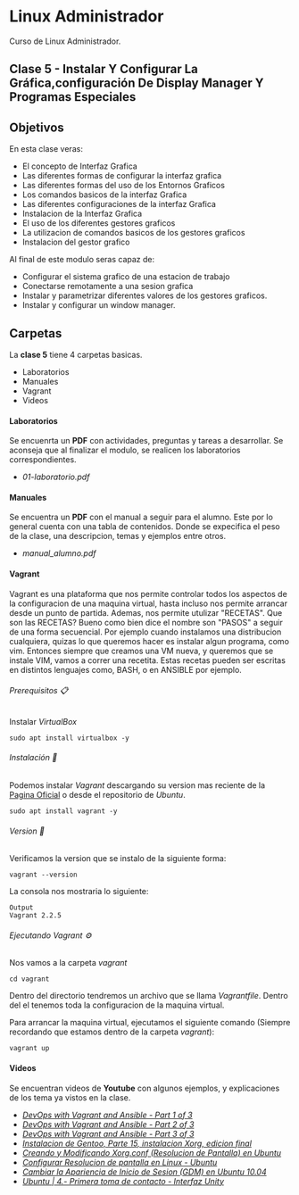 # Linux Administrador
Curso de Linux Administrador.

## Clase 5 - Instalar Y Configurar La Gráfica,configuración De Display Manager Y Programas Especiales

## Objetivos
En esta clase veras:
* El concepto de Interfaz Grafica
* Las diferentes formas de configurar la interfaz grafica
* Las diferentes formas del uso de los Entornos Graficos
* Los comandos basicos de la interfaz Grafica
* Las diferentes configuraciones de la interfaz Grafica
* Instalacion de la Interfaz Grafica
* El uso de los diferentes gestores graficos
* La utilizacion de comandos basicos de los gestores graficos
* Instalacion del gestor grafico

Al final de este modulo seras capaz de:
* Configurar el sistema grafico de una estacion de trabajo
* Conectarse remotamente a una sesion grafica
* Instalar y parametrizar diferentes valores de los gestores graficos.
* Instalar y configurar un window manager.

## Carpetas
La **clase 5** tiene 4 carpetas basicas.
* Laboratorios
* Manuales
* Vagrant
* Videos

#### Laboratorios
Se encuenrta un **PDF** con actividades, preguntas y tareas a desarrollar. Se aconseja que al finalizar el modulo, se realicen los laboratorios correspondientes.
* *01-laboratorio.pdf*

#### Manuales
Se encuentra un **PDF** con el manual a seguir para el alumno. Este por lo general cuenta con una tabla de contenidos. Donde se expecifica el peso de la clase, una descripcion, temas y ejemplos entre otros.
* *manual_alumno.pdf*

#### Vagrant
Vagrant es una plataforma que nos permite controlar todos los aspectos de la configuracion de una maquina virtual, hasta incluso nos permite arrancar desde un punto de partida. Ademas, nos permite utulizar "RECETAS". Que son las RECETAS? Bueno como bien dice el nombre son "PASOS" a seguir de una forma secuencial. Por ejemplo cuando instalamos una distribucion cualquiera, quizas lo que queremos hacer es instalar algun programa, como vim. Entonces siempre que creamos una VM nueva, y queremos que se instale VIM, vamos a correr una recetita. Estas recetas pueden ser escritas en distintos lenguajes como, BASH, o en ANSIBLE por ejemplo.

###### Prerequisitos 📋
Instalar *VirtualBox*
```
sudo apt install virtualbox -y
```


###### Instalación 🔧
Podemos instalar *Vagrant* descargando su version mas reciente de la [Pagina Oficial](https://www.vagrantup.com/downloads.html) o desde el repositorio de *Ubuntu*.
```
sudo apt install vagrant -y
```

###### Version 🔧
Verificamos la version que se instalo de la siguiente forma:
```
vagrant --version
```
La consola nos mostraria lo siguiente:
```
Output
Vagrant 2.2.5
```
###### Ejecutando *Vagrant* ⚙️
Nos vamos a la carpeta *vagrant*
```
cd vagrant
```
Dentro del directorio tendremos un archivo que se llama *Vagrantfile*. Dentro del el tenemos toda la configuracion de la maquina virtual.

Para arrancar la maquina virtual, ejecutamos el siguiente comando (Siempre recordando que estamos dentro de la carpeta *vagrant*):
```
vagrant up
```

#### Videos
Se encuentran videos de **Youtube** con algunos ejemplos, y explicaciones de los tema ya vistos en la clase.
* *[DevOps with Vagrant and Ansible - Part 1 of 3](https://youtu.be/GbK7GNwcNrI)*
* *[DevOps with Vagrant and Ansible - Part 2 of 3](https://youtu.be/GGhxupejpLo)*
* *[DevOps with Vagrant and Ansible - Part 3 of 3](https://youtu.be/aZfnh_HhFvg)*
* *[Instalacion de Gentoo, Parte 15, instalacion Xorg, edicion final](https://youtu.be/kkmG_u_FOzo)*
* *[Creando y Modificando Xorg.conf (Resolucion de Pantalla) en Ubuntu](https://youtu.be/gwml9mVJ1SE)*
* *[Configurar Resolucion de pantalla en Linux - Ubuntu](https://youtu.be/22796P99nos)*
* *[Cambiar la Apariencia de Inicio de Sesion (GDM) en Ubuntu 10.04](https://youtu.be/YI5DM5H808Y)*
* *[Ubuntu | 4.- Primera toma de contacto - Interfaz Unity](https://youtu.be/wp6qAWcJQEA)*
<!-- * *[]()* -->
